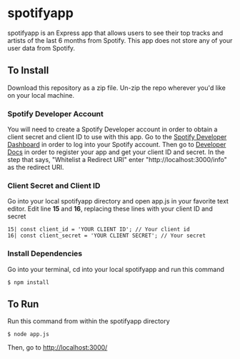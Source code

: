 # spotifyapp
spotifyapp is an Express app that allows users to see their top tracks and artists of the last 6 months from Spotify. This app does not store any of your user data from Spotify.

## To Install
Download this repository as a zip file. Un-zip the repo wherever you'd like on your local machine. 

### Spotify Developer Account
You will need to create a Spotify Developer account in order to obtain a client secret and client ID to use with this app. Go to the [Spotify Developer Dashboard](https://developer.spotify.com/dashboard/) in order to log into your Spotify account. Then go to [Developer Docs](https://developer.spotify.com/documentation/general/guides/app-settings/#register-your-app) in order to register your app and get your client ID and secret. In the step that says, "Whitelist a Redirect URI" enter "http://localhost:3000/info" as the redirect URI. 

### Client Secret and Client ID
Go into your local spotifyapp directory and open app.js in your favorite text editor. Edit line **15** and **16**, replacing these lines with your client ID and secret

```
15| const client_id = 'YOUR CLIENT ID'; // Your client id
16| const client_secret = 'YOUR CLIENT SECRET'; // Your secret
```

### Install Dependencies
Go into your terminal, cd into your local spotifyapp and run this command

```
$ npm install
```

## To Run 
Run this command from within the spotifyapp directory

```
$ node app.js
```

Then, go to [http://localhost:3000/](http://localhost:3000/)
